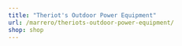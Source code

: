 ```yaml
---
title: "Theriot's Outdoor Power Equipment"
url: /marrero/theriots-outdoor-power-equipment/
shop: shop
---
```

